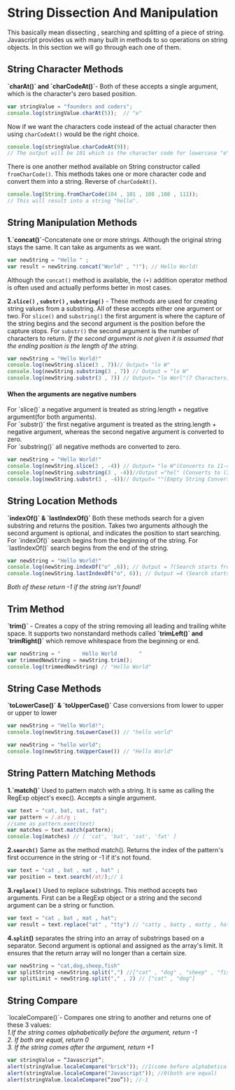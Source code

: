 <h1>String Dissection And Manipulation</h1>
This basically mean dissecting , searching and splitting of a piece of string. Javascript provides us with many built in methods to so operations on string objects. In this section we will go through each one of them.

<h2>String Character Methods</h2>
<b>`charAt()` and `charCodeAt()`</b>- Both of these accepts a single argument, which is the character's zero based position.

```javascript
var stringValue = "founders and coders";
console.log(stringValue.charAt(5));  // "e"
```


Now if we want the characters code instead of the actual character then using `charCodeAt()` would be the right choice.

```javascript
console.log(stringValue.charCodeAt(9));  
// The output will be 101 which is the character code for lowercase "e".
```

There is one another method available on String constructor called `fromCharCode()`. This methods takes one or more character code and convert them into a string. Reverse of `charCodeAt()`.

```javascript
console.log(String.fromCharCode(104 , 101 , 108 ,108 , 111));
// This will result into a string "hello".
```

<h2>String Manipulation Methods</h2>
<b>1.`concat()`</b>-Concatenate one or more strings. Although the original string stays the same. It can take as arguments as we want.

```javascript
var newString = "Hello " ; 
var result = newString.concat("World" , "!"); // Hello World!
```

Although the `concat()` method is available, the `(+)` addition operator method is often used and actually performs better in most cases.

<b>2.`slice()` , `substr()` , `substring()`</b> - These methods are used for creating string values from a substring. All of these accepts either one argument or two.
For `slice()` and `substring()` the first argument is where the capture of the string begins and the second argument is the position before the capture stops.
For `substr()` the second argument is the number of characters to return.
<i>If the second argument is not given it is assumed that the ending position is the length of the string.</i> 

```javascript
var newString = "Hello World!"
console.log(newString.slice(3 , 7))// Output= "lo W"
console.log(newString.substring(3 , 7)) // Output = "lo W"
console.log(newString.substr(3 , 7)) // Output= "lo Worl"(7 Characters)
```

<h4>When the arguments are negative numbers</h4>
For `slice()` a negative argument is treated as string.length + negative argument(for both arguments).<br>
For `substr()` the first negative argument is treated as the string.length + negative argument, whereas the second negative argument is converted to zero.<br>
For `substring()` all negative methods are converted to zero.<br>

```javascript
var newString = "Hello World!"
console.log(newString.slice(3 , -4)) // Output= "lo W"(Converts to 11-4=7 -- (3,7))
console.log(newString.substring(3 , -4))//Output ="hel" (Converts to (3 , 0) which is equivalent to substring(3 , 0) this method expects the smaller number is the starting point and the larger is the ending.)
console.log(newString.substr(3 , -4))// Output= ""(Empty String Converts to (3 , 0) which means zero character 0 characters in the returning string.)
```

<h2>String Location Methods</h2>
<b>`indexOf()` & `lastIndexOf()`</b> Both these methods search for a given substring and returns the position. Takes two arguments although the second argument is optional, and indicates the position to start searching.
For `indexOf()` search begins from the beginning of the string.
For `lastIndexOf()` search begins from the end of the  string.

```javascript
var newString = "Hello World!"
console.log(newString.indexOf("o" ,6)); // Output = 7(Search starts from the beginning and ignore every "o" before the starting position)
console.log(newString.lastIndexOf("o", 6)); // Output =4 (Search starts from the end towards the beginning.)
```

<i>Both of these return -1 if the string isn't found!</i>

<h2>Trim Method</h2>
<b>`trim()`</b> - Creates a copy of the string removing all leading and trailing white space. It supports two nonstandard methods called
<b>`trimLeft()` and `trimRight()`</b>  which remove whitespace from the beginning or end.

```javascript
var newString = "       Hello World       "
var trimmedNewString = newString.trim();
console.log(trimmedNewString) // "Hello World"
```

<h2>String Case Methods</h2>
<b>`toLowerCase()` & `toUpperCase()`</b> Case conversions from lower to upper or upper to lower

```javascript
var newString = "Hello World!";
console.log(newString.toLowerCase()) // "hello world"
```

```javascript
var newString = "hello world";
console.log(newString.toUpperCase()) // "Hello World"
```

<h2>String Pattern Matching Methods</h2>
<b>1.`match()`</b> Used to pattern match with a string. It is same as calling the RegExp object's exec(). Accepts a single argument.

```javascript
var text = "cat, bat, sat, fat";
var pattern = /.at/g ;
//same as pattern.exec(text)
var matches = text.match(pattern);
console.log(matches) // [ 'cat', 'bat', 'sat', 'fat' ]
```
<b>2.`search()`</b> Same as the method match(). Returns the index of the pattern's first occurrence in the string or -1 if it's not found.

```javascript
var text = "cat , bat , mat , hat" ;
var position = text.search(/at/);// 1
```

<b>3.`replace()`</b> Used to replace substrings. This method accepts two arguments. First can be a RegExp object or a string and the second argument can be a string or function.

```javascript
var text = "cat , bat , mat , hat";
var result = text.replace("at" , "tty") // "catty , batty , matty , hatty"
```

<b>4.`split`()</b> separates the string into an array of substrings based on a separator. Second argument is optional and assigned as the array's limit. It ensures that the return array will no longer than a certain size.

```javascript
var newString = "cat,dog,sheep,fish"
var splitString =newString.split(",") //["cat" , "dog" , "sheep" , "fish"]
var splitLimit = newString.split("," , 2) // ["cat" , "dog"]
```

<h2>String Compare</h2>
`localeCompare()`- Compares one string to another and returns one of these 3 values:<br>
<i>1.If the string comes alphabetically before the argument, return -1<br>
2. If both are equal, return 0<br>
3. If the string comes after the argument, return +1</i><br>

```javascript
var stringValue = “Javascript”;
alert(stringValue.localeCompare("brick")); //1(come before alphabetically)
alert(stringValue.localeCompare("Javascript")); //0(both are equal)
alert(stringValue.localeCompare(“zoo”)); //-1
```
